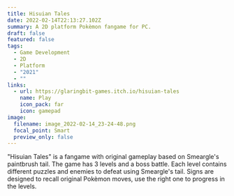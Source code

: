 ```yaml
---
title: Hisuian Tales
date: 2022-02-14T22:13:27.102Z
summary: A 2D platform Pokèmon fangame for PC.
draft: false
featured: false
tags:
  - Game Development
  - 2D
  - Platform
  - "2021"
  - ""
links:
  - url: https://glaringbit-games.itch.io/hisuian-tales
    name: Play
    icon_pack: far
    icon: gamepad
image:
  filename: image_2022-02-14_23-24-48.png
  focal_point: Smart
  preview_only: false
---
```

"Hisuian Tales" is a fangame with original gameplay based on Smeargle's paintbrush tail.
The game has 3 levels and a boss battle. Each level contains different puzzles and enemies to defeat using Smeargle's tail.
Signs are designed to recall original Pokèmon moves, use the right one to progress in the levels.